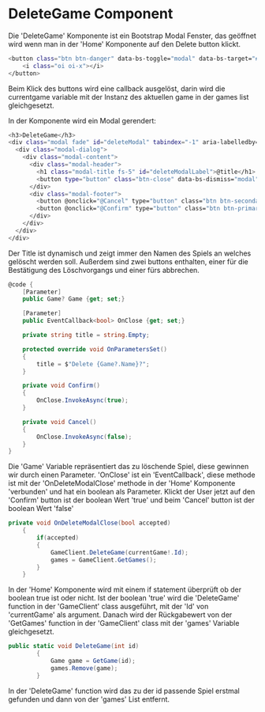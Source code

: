 # DeleteGame Component
Die 'DeleteGame' Komponente ist ein Bootstrap Modal Fenster, das geöffnet wird wenn man in der 'Home' Komponente auf den Delete button klickt.

```bash
<button class="btn btn-danger" data-bs-toggle="modal" data-bs-target="#deleteModal" @onclick="(() => currentGame = game)">
    <i class="oi oi-x"></i>
</button>
```

Beim Klick des buttons wird eine callback ausgelöst, darin wird die currentgame variable mit der Instanz des aktuellen game in der games list gleichgesetzt.

In der Komponente wird ein Modal gerendert:
```bash
<h3>DeleteGame</h3>
<div class="modal fade" id="deleteModal" tabindex="-1" aria-labelledby="deleteModalLabel" aria-hidden="true">
  <div class="modal-dialog">
    <div class="modal-content">
      <div class="modal-header">
        <h1 class="modal-title fs-5" id="deleteModalLabel">@title</h1>
        <button type="button" class="btn-close" data-bs-dismiss="modal" aria-label="Close"></button>
      </div>
      <div class="modal-footer">
        <button @onclick="@Cancel" type="button" class="btn btn-secondary" data-bs-dismiss="modal">Cancel</button>
        <button @onclick="@Confirm" type="button" class="btn btn-primary" data-bs-dismiss="modal">Delete</button>
      </div>
    </div>
  </div>
</div>
```
Der Title ist dynamisch und zeigt immer den Namen des Spiels an welches gelöscht werden soll.
Außerdem sind zwei buttons enthalten, einer für die Bestätigung des Löschvorgangs und einer fürs abbrechen.

```csharp
@code {
    [Parameter]
    public Game? Game {get; set;}

    [Parameter]
    public EventCallback<bool> OnClose {get; set;}

    private string title = string.Empty;

    protected override void OnParametersSet()
    {
        title = $"Delete {Game?.Name}?";
    }

    private void Confirm()
    {
        OnClose.InvokeAsync(true);
    }

    private void Cancel()
    {
        OnClose.InvokeAsync(false);
    }
}
```
Die 'Game' Variable repräsentiert das zu löschende Spiel, diese gewinnen wir durch einen Parameter.
'OnClose' ist ein 'EventCallback', diese methode ist mit der 'OnDeleteModalClose' methode in der 'Home' Komponente 'verbunden' und hat ein boolean als Parameter.
Klickt der User jetzt auf den 'Confirm' button ist der boolean Wert 'true' und beim 'Cancel' button ist der boolean Wert 'false'


```csharp
private void OnDeleteModalClose(bool accepted)
    {
        if(accepted)
        {
            GameClient.DeleteGame(currentGame!.Id);
            games = GameClient.GetGames();
        }
    }
```
In der 'Home' Komponente wird mit einem if statement überprüft ob der boolean true ist oder nicht. Ist der boolean 'true' wird die 'DeleteGame' function in der 'GameClient' class ausgeführt, mit der 'Id' von 'currentGame' als argument.
Danach wird der Rückgabewert von der 'GetGames' function in der 'GameClient' class mit der 'games' Variable gleichgesetzt.

```csharp
public static void DeleteGame(int id)
        {
            Game game = GetGame(id);
            games.Remove(game);
        }
```
In der 'DeleteGame' function wird das zu der id passende Spiel erstmal gefunden und dann von der 'games' List entfernt.